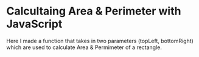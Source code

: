 # Calcultaing Area & Perimeter with JavaScript

Here I made a function that takes in two parameters (topLeft, bottomRight) which are used to calculate Area & Permimeter of a rectangle.
